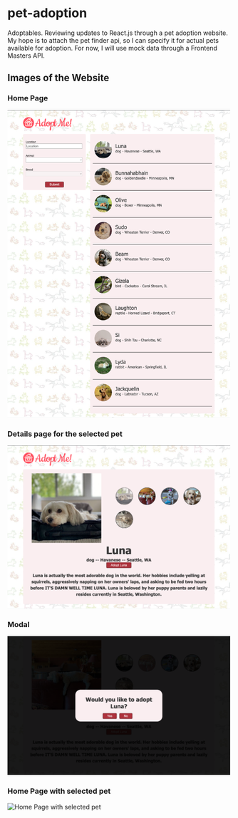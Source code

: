 # pet-adoption
Adoptables. Reviewing updates to React.js through a pet adoption website. My hope is to attach the pet finder api, so I can specify it for actual pets available for adoption. For now, I will use mock data through a Frontend Masters API.

## Images of the Website

### Home Page
<img src="img/home.png" alt="Home Page" width="500px"/>

### Details page for the selected pet
<img src="img/selectedpet.png" alt="Selected Pet Details Page" width="500px"/>

### Modal
<img src="img/modal.png" alt="Modal asking whether user wants to adopt the pet or not" width="500px"/>

### Home Page with selected pet
<img src="petadopteddisplay.png" alt="Home Page with selected pet" width="500px"/>